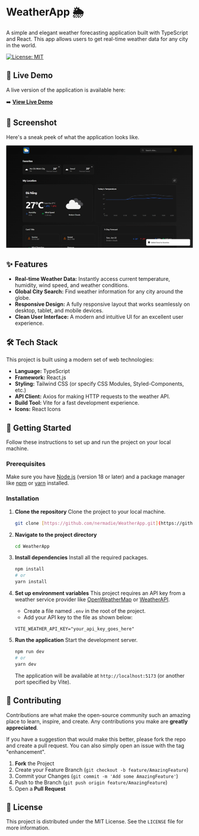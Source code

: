 # WeatherApp 🌦️

A simple and elegant weather forecasting application built with TypeScript and React. This app allows users to get real-time weather data for any city in the world.

[![License: MIT](https://img.shields.io/badge/License-MIT-blue.svg)](https://opensource.org/licenses/MIT)

## 📍 Live Demo

A live version of the application is available here:

➡️ **[View Live Demo](https://weatherappnermadie.web.app/ )**

## 📸 Screenshot

Here's a sneak peek of what the application looks like.

![alt text](.github/image.png)


## ✨ Features

- **Real-time Weather Data:** Instantly access current temperature, humidity, wind speed, and weather conditions.
- **Global City Search:** Find weather information for any city around the globe.
- **Responsive Design:** A fully responsive layout that works seamlessly on desktop, tablet, and mobile devices.
- **Clean User Interface:** A modern and intuitive UI for an excellent user experience.

## 🛠️ Tech Stack

This project is built using a modern set of web technologies:

- **Language:** TypeScript
- **Framework:** React.js
- **Styling:** Tailwind CSS (or specify CSS Modules, Styled-Components, etc.)
- **API Client:** Axios for making HTTP requests to the weather API.
- **Build Tool:** Vite for a fast development experience.
- **Icons:** React Icons

## 🚀 Getting Started

Follow these instructions to set up and run the project on your local machine.

### Prerequisites

Make sure you have [Node.js](https://nodejs.org/) (version 18 or later) and a package manager like [npm](https://www.npmjs.com/) or [yarn](https://yarnpkg.com/) installed.

### Installation

1.  **Clone the repository** Clone the project to your local machine.
    ```bash
    git clone [https://github.com/nermadie/WeatherApp.git](https://github.com/nermadie/WeatherApp.git)
    ```

2.  **Navigate to the project directory**
    ```bash
    cd WeatherApp
    ```

3.  **Install dependencies** Install all the required packages.
    ```bash
    npm install
    # or
    yarn install
    ```

4.  **Set up environment variables** This project requires an API key from a weather service provider like [OpenWeatherMap](https://openweathermap.org/api) or [WeatherAPI](https://www.weatherapi.com/).

    - Create a file named `.env` in the root of the project.
    - Add your API key to the file as shown below:

    ```env
    VITE_WEATHER_API_KEY="your_api_key_goes_here"
    ```

5.  **Run the application** Start the development server.
    ```bash
    npm run dev
    # or
    yarn dev
    ```
    The application will be available at `http://localhost:5173` (or another port specified by Vite).

## 🤝 Contributing

Contributions are what make the open-source community such an amazing place to learn, inspire, and create. Any contributions you make are **greatly appreciated**.

If you have a suggestion that would make this better, please fork the repo and create a pull request. You can also simply open an issue with the tag "enhancement".

1.  **Fork** the Project
2.  Create your Feature Branch (`git checkout -b feature/AmazingFeature`)
3.  Commit your Changes (`git commit -m 'Add some AmazingFeature'`)
4.  Push to the Branch (`git push origin feature/AmazingFeature`)
5.  Open a **Pull Request**

## 📄 License

This project is distributed under the MIT License. See the `LICENSE` file for more information.
